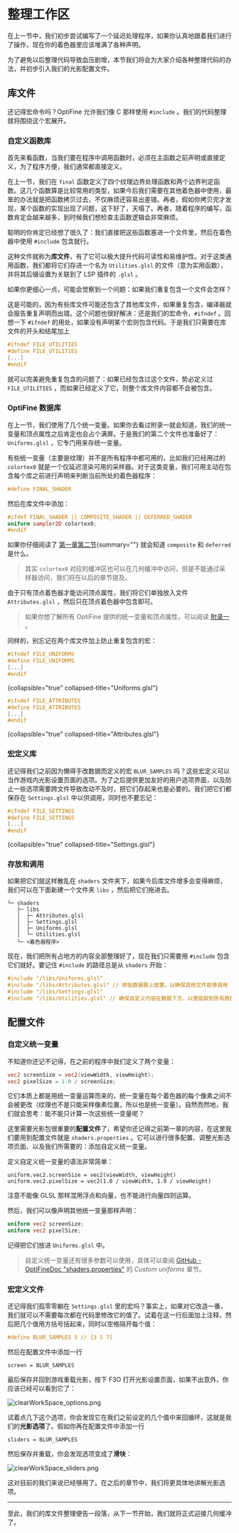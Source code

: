 # 整理工作区

<show-structure depth="2"/>

<tldr>

在上一节中，我们初步尝试编写了一个延迟处理程序，如果你认真地跟着我们进行了操作，现在你的着色器里应该堆满了各种声明。

为了避免以后整理代码导致血压剧增，本节我们将会为大家介绍各种整理代码的办法，并初步引入我们的光影配置文件。

</tldr>

## 库文件

还记得宏命令吗？OptiFine 允许我们像 C 那样使用 `#include` 。我们的代码整理就将围绕这个宏展开。

### 自定义函数库

首先来看函数，当我们要在程序中调用函数时，必须在主函数之前声明或直接定义，为了程序方便，我们通常都直接定义。

在上一节，我们在 `final` 函数定义了四个纹理边界处理函数和两个边界判定函数。这几个函数算是比较常用的类型，如果今后我们需要在其他着色器中使用，最笨的办法就是把函数拷贝过去，不仅麻烦还容易出差错。再者，假如你拷贝完才发现，某个函数的实现出现了问题，这下好了，天塌了。再者，随着程序的编写，函数肯定会越来越多，到时候我们想检查主函数逻辑会非常麻烦。

聪明的你肯定已经想了很久了：我们直接把这些函数塞进一个文件里，然后在着色器中使用 `#include` 包含就行。

这种文件就称为**库文件**，有了它可以极大提升代码可读性和易维护性。对于这类通用函数，我们都将它们存进一个名为 `Utilities.glsl` 的文件（意为实用函数），并将其后缀设置为关联到了 LSP 插件的 `.glsl` 。

如果你更细心一点，可能会觉察到一个问题：如果我们重复包含一个文件会怎样？

这是可能的，因为有些库文件可能还包含了其他库文件，如果重复包含，编译器就会报告重复声明而出错。这个问题也很好解决：还是我们的宏命令，`#ifndef` 。回想一下 `#ifndef` 的用处，如果没有声明某个宏则包含代码。于是我们只需要在库文件的开头和结尾加上
```glsl
#ifndef FILE_UTILITIES
#define FILE_UTILITIES
[...]
#endif
```
就可以完美避免重复包含的问题了：如果已经包含过这个文件，势必定义过 `FILE_UTILITIES` ，而如果已经定义了它，则整个库文件内容都不会被包含。

### OptiFine 数据库

在上一节，我们使用了几个统一变量。如果你去看过附录一就会知道，我们的统一变量和顶点属性之后肯定也会占个满屏。于是我们的第二个文件也准备好了：`Uniforms.glsl` ，它专门用来存统一变量。

有些统一变量（主要是纹理）并不是所有程序中都可用的，比如我们已经用过的 `colortex0` 就是一个仅延迟渲染可用的采样器。对于这类变量，我们可用主动在包含每个库之前进行声明来判断当前所处的着色器程序：
```glsl
#define FINAL_SHADER
```

然后在库文件中添加：
```glsl
#ifdef FINAL_SHADER || COMPOSITE_SHADER || DEFERRED_SHADER
uniform sampler2D colortex0;
#endif
```
如果你仔细阅读了 [第一章第二节](0-2-filePipeline.md#pipeline){summary=""} 就会知道 `composite` 和 `deferred` 是什么。

> 其实 `colortex0` 对应的缓冲区也可以在几何缓冲中访问，但是不能通过采样器访问，我们将在以后的章节提及。

由于只有顶点着色器才能访问顶点属性，我们将它们单独放入文件 `Attributes.glsl` ，然后只在顶点着色器中包含即可。

> 如果你想了解所有 OptiFine 提供的统一变量和顶点属性，可以阅读 [附录一](a01-uniformsAndAts.md) 。

同样的，别忘记在两个库文件加上防止重复包含的宏：
```glsl
#ifndef FILE_UNIFORMS
#define FILE_UNIFORMS
[...]
#endif
```
{collapsible="true" collapsed-title="Uniforms.glsl"}
```glsl
#ifndef FILE_ATTRIBUTES
#define FILE_ATTRIBUTES
[...]
#endif
```
{collapsible="true" collapsed-title="Attributes.glsl"}

### 宏定义库

还记得我们之前因为懒得手改数据而定义的宏 `BLUR_SAMPLES` 吗？这些宏定义可以当作游戏内光影设置页面的选项。为了之后提供更加友好的用户选项界面，以及防止一些选项需要跨文件导致改动不及时，把它们存起来也是必要的。我们把它们都保存在 `Settings.glsl` 中以供调用，同时也不要忘记：
```glsl
#ifndef FILE_SETTINGS
#define FILE_SETTINGS
[...]
#endif
```
{collapsible="true" collapsed-title="Settings.glsl"}

### 存放和调用

如果把它们就这样散乱在 `shaders` 文件夹下，如果今后库文件增多会变得麻烦，我们可以在下面新建一个文件夹 `libs` ，然后把它们拖进去。

```Shell
└─ shaders
   ├─ libs
   │  ├─ Attributes.glsl
   │  ├─ Settings.glsl
   │  ├─ Uniforms.glsl
   │  └─ Utilities.glsl
   └─ <着色器程序>
```

现在，我们把所有占地方的内容全部整理好了，现在我们只需要用 `#include` 包含它们就好。要记住 `#include` 的路径总是从 `shaders` 开始：
```glsl
#include "/libs/Uniforms.glsl"
#include "/libs/Attributes.glsl" // 原始数据靠上放置，以确保其他文件能够调用
#include "/libs/Settings.glsl"
#include "/libs/Utilities.glsl" // 确保自定义内容在数据下方，以便能取到所有数据
```

## 配置文件

### 自定义统一变量

不知道你还记不记得，在之前的程序中我们定义了两个变量：
```glsl
vec2 screenSize = vec2(viewWidth, viewHeight);
vec2 pixelSize = 1.0 / screenSize;
```

它们本质上都是用统一变量运算而来的，统一变量在每个着色器的每个像素之间不会被更改（纹理也不是只能采样像素位置，所以也是统一变量）。自然而然地，我们就会思考：能不能只计算一次这些统一变量呢？

这里需要光影包很重要的**配置文件**了，希望你还记得之前第一章的内容，在这里我们要用到配置文件就是 `shaders.properties` 。它可以进行很多配置、调整光影选项页面、以及我们所需要的：添加自定义统一变量。

定义自定义统一变量的语法非常简单：
```properties
uniform.vec2.screenSize = vec2(viewWidth, viewHeight)
uniform.vec2.pixelSize = vec2(1.0 / viewWidth, 1.0 / viewHeight)
```
注意不能像 GLSL 那样混用浮点和向量，也不能进行向量四则运算。

然后，我们可以像声明其他统一变量那样声明：
```glsl
uniform vec2 screenSize;
uniform vec2 pixelSize;
```
记得把它们放进 `Uniforms.glsl` 中。

> 自定义统一变量还有很多参数可以使用，具体可以查阅 [GitHub - OptiFineDoc "shaders.properties"](https://github.com/sp614x/optifine/blob/master/OptiFineDoc/doc/shaders.properties) 的 _Custom uniforms_ 章节。

### 宏定义文件

还记得我们孤零零躺在 `Settings.glsl` 里的宏吗？事实上，如果对它改造一番，我们就可以不需要每次都在代码里修改它的值了。试着在这一行后面加上注释，然后把几个值用方括号括起来，同时以空格隔开每个值：
```glsl
#define BLUR_SAMPLES 5 // [3 5 7]
```

然后在配置文件中添加一行
```properties
screen = BLUR_SAMPLES
```

最后保存并回到游戏重载光影，按下 <shortcut>F3</shortcut><shortcut>O</shortcut> 打开光影设置页面，如果不出意外，你应该已经可以看到它了：

![clearWorkSpace_options.png](clearWorkSpace_options.png)

试着点几下这个选项，你会发现它在我们之前设定的几个值中来回循环，这就是我们的**光影选项**了。假如你再在配置文件中添加一行
```properties
sliders = BLUR_SAMPLES
```
然后保存并重载，你会发现选项变成了**滑块**：

![clearWorkSpace_sliders.png](clearWorkSpace_sliders.png)

这对目前的我们来说已经够用了。在之后的章节中，我们将更具体地讲解光影选项。

---

至此，我们的库文件整理便告一段落，从下一节开始，我们就将正式迎接几何缓冲了。
